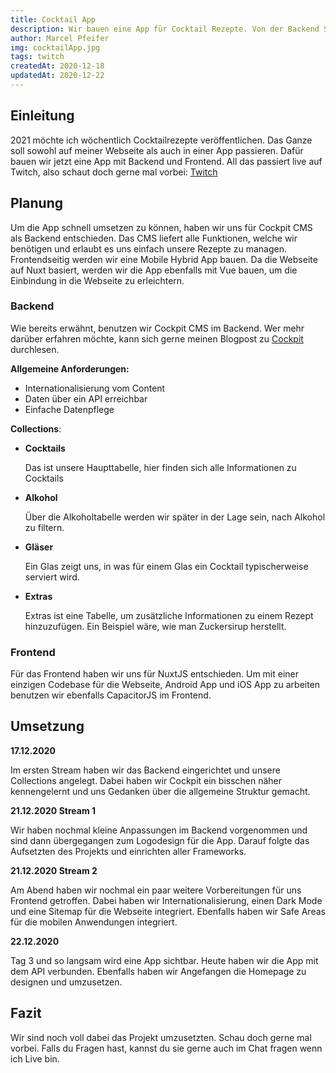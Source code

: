 ```yaml
---
title: Cocktail App
description: Wir bauen eine App für Cocktail Rezepte. Von der Backend Struktur bis hin zur fertigen iOS und Android App.
author: Marcel Pfeifer
img: cocktailApp.jpg
tags: twitch
createdAt: 2020-12-18
updatedAt: 2020-12-22
---
```


## Einleitung

2021 möchte ich wöchentlich Cocktailrezepte veröffentlichen. Das Ganze soll sowohl auf meiner Webseite als auch in einer App passieren. Dafür bauen wir jetzt eine App mit Backend und Frontend. All das passiert live auf Twitch, also schaut doch gerne mal vorbei: [Twitch](https://twitch.tv/0to100ink)

## Planung

Um die App schnell umsetzen zu können, haben wir uns für Cockpit CMS als Backend entschieden. Das CMS liefert alle Funktionen, welche wir benötigen und erlaubt es uns einfach unsere Rezepte zu managen. Frontendseitig werden wir eine Mobile Hybrid App bauen. Da die Webseite auf Nuxt basiert, werden wir die App ebenfalls mit Vue bauen, um die Einbindung in die Webseite zu erleichtern.

### Backend

Wie bereits erwähnt, benutzen wir Cockpit CMS im Backend. Wer mehr darüber erfahren möchte, kann sich gerne meinen Blogpost zu [Cockpit](/blog/cockpit-cms/) durchlesen.

**Allgemeine Anforderungen:**

-   Internationalisierung vom Content
-   Daten über ein API erreichbar
-   Einfache Datenpflege

**Collections**:

-   **Cocktails**

    Das ist unsere Haupttabelle, hier finden sich alle Informationen zu Cocktails

-   **Alkohol**

    Über die Alkoholtabelle werden wir später in der Lage sein, nach Alkohol zu filtern.

-   **Gläser**

    Ein Glas zeigt uns, in was für einem Glas ein Cocktail typischerweise serviert wird.

-   **Extras**

    Extras ist eine Tabelle, um zusätzliche Informationen zu einem Rezept hinzuzufügen. Ein Beispiel wäre, wie man Zuckersirup herstellt.

### Frontend

Für das Frontend haben wir uns für NuxtJS entschieden. Um mit einer einzigen Codebase für die Webseite, Android App und iOS App zu arbeiten benutzen wir ebenfalls CapacitorJS im Frontend.

## Umsetzung

**17.12.2020**

Im ersten Stream haben wir das Backend eingerichtet und unsere Collections angelegt. Dabei haben wir Cockpit ein bisschen näher kennengelernt und uns Gedanken über die allgemeine Struktur gemacht.

**21.12.2020 Stream 1**

Wir haben nochmal kleine Anpassungen im Backend vorgenommen und sind dann übergegangen zum Logodesign für die App. Darauf folgte das Aufsetzten des Projekts und einrichten aller Frameworks.

**21.12.2020 Stream 2**

Am Abend haben wir nochmal ein paar weitere Vorbereitungen für uns Frontend getroffen. Dabei haben wir Internationalisierung, einen Dark Mode und eine Sitemap für die Webseite integriert. Ebenfalls haben wir Safe Areas für die mobilen Anwendungen integriert.

**22.12.2020**

Tag 3 und so langsam wird eine App sichtbar. Heute haben wir die App mit dem API verbunden. Ebenfalls haben wir Angefangen die Homepage zu designen und umzusetzen.

## Fazit

Wir sind noch voll dabei das Projekt umzusetzten. Schau doch gerne mal vorbei. Falls du Fragen hast, kannst du sie gerne auch im Chat fragen wenn ich Live bin.
